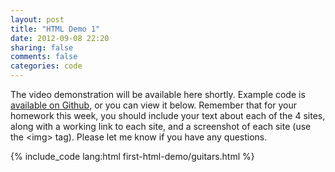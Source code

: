```yaml
---
layout: post
title: "HTML Demo 1"
date: 2012-09-08 22:20
sharing: false
comments: false
categories: code
---
```


The video demonstration will be available here shortly. Example code is [available on Github](https://github.com/mkornblum/de271-fa12/tree/master/source/downloads/code/first-html-demo), or you can view it below. Remember that for your homework this week, you should include your text about each of the 4 sites, along with a working link to each site, and a screenshot of each site (use the \<img\> tag). Please let me know if you have any questions.

<!-- more -->

{% include_code lang:html first-html-demo/guitars.html %}

